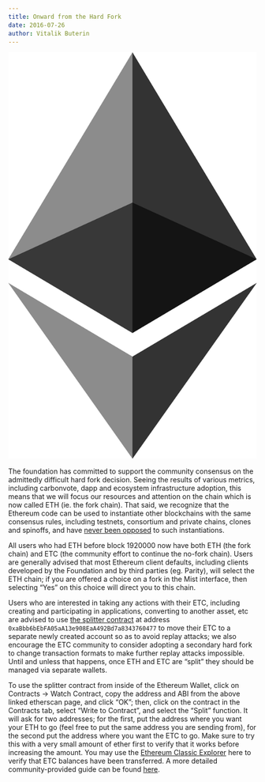 ```yaml
---
title: Onward from the Hard Fork
date: 2016-07-26
author: Vitalik Buterin
---
```


![Ethereum Logo](./ethereum-icon-black.6b935ac0.png)

The foundation has committed to support the community consensus on the admittedly difficult hard fork decision. Seeing the results of various metrics, including carbonvote, dapp and ecosystem infrastructure adoption, this means that we will focus our resources and attention on the chain which is now called ETH (ie. the fork chain). That said, we recognize that the Ethereum code can be used to instantiate other blockchains with the same consensus rules, including testnets, consortium and private chains, clones and spinoffs, and have [never been opposed](https://github.com/ethereum/wiki/wiki/Consortium-Chain-Development) to such instantiations.

All users who had ETH before block 1920000 now have both ETH (the fork chain) and ETC (the community effort to continue the no-fork chain). Users are generally advised that most Ethereum client defaults, including clients developed by the Foundation and by third parties (eg. Parity), will select the ETH chain; if you are offered a choice on a fork in the Mist interface, then selecting “Yes” on this choice will direct you to this chain.

Users who are interested in taking any actions with their ETC, including creating and participating in applications, converting to another asset, etc are advised to use [the splitter contract](https://etherscan.io/address/0xaBbb6bEbFA05aA13e908EaA492Bd7a8343760477#code) at address `0xaBbb6bEbFA05aA13e908EaA492Bd7a8343760477` to move their ETC to a separate newly created account so as to avoid replay attacks; we also encourage the ETC community to consider adopting a secondary hard fork to change transaction formats to make further replay attacks impossible. Until and unless that happens, once ETH and ETC are “split” they should be managed via separate wallets.

To use the splitter contract from inside of the Ethereum Wallet, click on Contracts -> Watch Contract, copy the address and ABI from the above linked etherscan page, and click “OK”; then, click on the contract in the Contracts tab, select “Write to Contract”, and select the “Split” function. It will ask for two addresses; for the first, put the address where you want your ETH to go (feel free to put the same address you are sending from), for the second put the address where you want the ETC to go. Make sure to try this with a very small amount of ether first to verify that it works before increasing the amount. You may use the [Ethereum Classic Explorer](http://classic.aakilfernandes.com/#/) here to verify that ETC balances have been transferred. A more detailed community-provided guide can be found [here](https://steemit.com/ethereum/@pauls/ethereum-fork-step-by-step-guide-to-safely-splitting-your-eth-etc).
